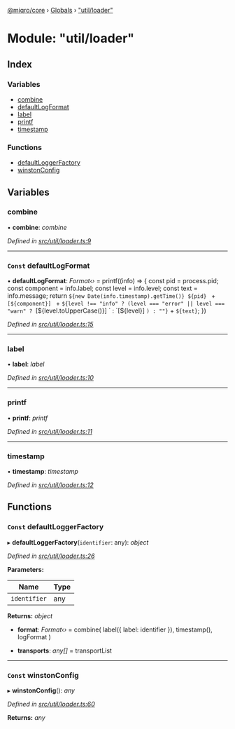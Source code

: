 [@miqro/core](../README.md) › [Globals](../globals.md) › ["util/loader"](_util_loader_.md)

# Module: "util/loader"

## Index

### Variables

* [combine](_util_loader_.md#combine)
* [defaultLogFormat](_util_loader_.md#const-defaultlogformat)
* [label](_util_loader_.md#label)
* [printf](_util_loader_.md#printf)
* [timestamp](_util_loader_.md#timestamp)

### Functions

* [defaultLoggerFactory](_util_loader_.md#const-defaultloggerfactory)
* [winstonConfig](_util_loader_.md#const-winstonconfig)

## Variables

###  combine

• **combine**: *combine*

*Defined in [src/util/loader.ts:9](https://github.com/claukers/miqro-core/blob/c08f824/src/util/loader.ts#L9)*

___

### `Const` defaultLogFormat

• **defaultLogFormat**: *Format‹›* = printf((info) => {
  const pid = process.pid;
  const component = info.label;
  const level = info.level;
  const text = info.message;
  return `${new Date(info.timestamp).getTime()} ${pid} ` +
    `[${component}] ` +
    `${level !== "info" ? (level === "error" || level === "warn" ? `[${level.toUpperCase()}] ` : `[${level}] `) : ""}` +
    `${text}`;
})

*Defined in [src/util/loader.ts:15](https://github.com/claukers/miqro-core/blob/c08f824/src/util/loader.ts#L15)*

___

###  label

• **label**: *label*

*Defined in [src/util/loader.ts:10](https://github.com/claukers/miqro-core/blob/c08f824/src/util/loader.ts#L10)*

___

###  printf

• **printf**: *printf*

*Defined in [src/util/loader.ts:11](https://github.com/claukers/miqro-core/blob/c08f824/src/util/loader.ts#L11)*

___

###  timestamp

• **timestamp**: *timestamp*

*Defined in [src/util/loader.ts:12](https://github.com/claukers/miqro-core/blob/c08f824/src/util/loader.ts#L12)*

## Functions

### `Const` defaultLoggerFactory

▸ **defaultLoggerFactory**(`identifier`: any): *object*

*Defined in [src/util/loader.ts:26](https://github.com/claukers/miqro-core/blob/c08f824/src/util/loader.ts#L26)*

**Parameters:**

Name | Type |
------ | ------ |
`identifier` | any |

**Returns:** *object*

* **format**: *Format‹›* = combine(
      label({
        label: identifier
      }),
      timestamp(),
      logFormat
    )

* **transports**: *any[]* = transportList

___

### `Const` winstonConfig

▸ **winstonConfig**(): *any*

*Defined in [src/util/loader.ts:60](https://github.com/claukers/miqro-core/blob/c08f824/src/util/loader.ts#L60)*

**Returns:** *any*
